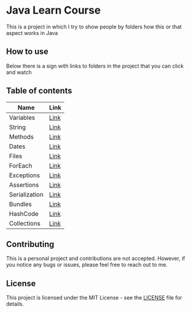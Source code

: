 # Java Learn Course 

This is a project in which I try to show people by folders how this or that aspect works in Java

## How to use
Below there is a sign with links to folders in the project that you can click and watch


## Table of contents


| Name          | Link                                          |
|---------------|-----------------------------------------------|
| Variables     | [Link](src/main/java/com/fo4ik/variable)      |
| String        | [Link](src/main/java/com/fo4ik/string)        |
| Methods       | [Link](src/main/java/com/fo4ik/methods)       |
| Dates         | [Link](src/main/java/com/fo4ik/dates)         |
| Files         | [Link](src/main/java/com/fo4ik/files)         |
| ForEach       | [Link](src/main/java/com/fo4ik/foreach)       |
| Exceptions    | [Link](src/main/java/com/fo4ik/exceptions)    |
| Assertions    | [Link](src/main/java/com/fo4ik/assertions)    |
| Serialization | [Link](src/main/java/com/fo4ik/serialization) |
| Bundles       | [Link](src/main/java/com/fo4ik/bundles)       |
| HashCode      | [Link](src/main/java/com/fo4ik/hashCode)      |
| Collections   | [Link](src/main/java/com/fo4ik/collections)   |


## Contributing
This is a personal project and contributions are not accepted. However, if you notice any bugs or issues, please feel free to reach out to me.

## License
This project is licensed under the MIT License - see the [LICENSE](/LICENSE) file for details.